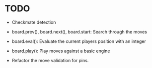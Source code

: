 # TODO

- Checkmate detection

- board.prev(), board.next(), board.start: Search through the moves 

- board.eval(): Evaluate the current players position with an integer

- board.play(): Play moves against a basic engine

- Refactor the move validation for pins.